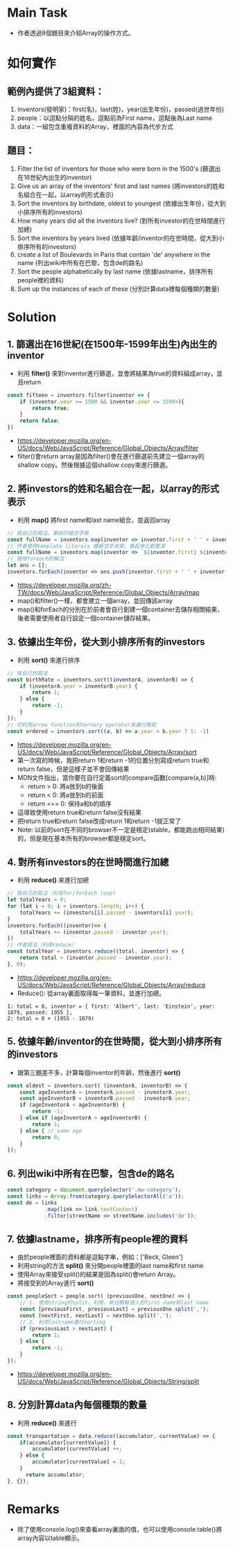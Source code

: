 # Main Task
* 作者透過8個題目來介紹Array的操作方式。

# 如何實作
## 範例內提供了3組資料：
1. inventors(發明家)：first(名)，last(姓)，year(出生年份)，passed(過世年份)
2. people：以逗點分隔的姓名，逗點前為First name，逗點後為Last name
3. data：一組包含重複資料的Array，裡面的內容為代步方式

## 題目：
1. Filter the list of inventors for those who were born in the 1500's (篩選出在16世紀內出生的inventor)
2. Give us an array of the inventors' first and last names (將investors的姓和名組合在一起，以array的形式表示)
3. Sort the inventors by birthdate, oldest to youngest (依據出生年份，從大到小排序所有的investors)
4. How many years did all the inventors live? (對所有investor的在世時間進行加總)
5. Sort the inventors by years lived (依據年齡/inventor的在世時間，從大到小排序所有的investors)
6. create a list of Boulevards in Paris that contain 'de' anywhere in the name (列出wiki中所有在巴黎，包含de的路名)
7. Sort the people alphabetically by last name (依據lastname，排序所有people裡的資料)
8. Sum up the instances of each of these (分別計算data裡每個種類的數量)

# Solution
## 1. 篩選出在16世紀(在1500年-1599年出生)內出生的inventor
* 利用 **filter()** 來對inventor進行篩選，並會將結果為true的資料組成array，並且return
```javascript
const fifteen = inventors.filter(inventor => {
    if (inventor.year >= 1500 && inventor.year <= 1599>){
        return true;
    } 
    return false;
})
```
* https://developer.mozilla.org/en-US/docs/Web/JavaScript/Reference/Global_Objects/Array/filter
* filter()會return array是因為filter()會在進行篩選前先建立一個array的shallow copy。然後根據這個shallow copy來進行篩選。

## 2. 將investors的姓和名組合在一起，以array的形式表示
* 利用 **map()** 將first name和last name組合，並返回array
```javascript
// 我自己的寫法，單純的組合字串
const fullName = inventors.map(inventor => inventor.first + ' ' + inventor.last); 
// 作者使用template literals 模板文字來寫，看起來比較整潔
const fullName = inventors.map(inventor => `${inventor.first} ${inventor.last}`); 
// 使用foreach的解法
let ans = [];
inventors.forEach(inventor => ans.push(inventor.first + ' ' + inventor.last));
```
* https://developer.mozilla.org/zh-TW/docs/Web/JavaScript/Reference/Global_Objects/Array/map
* map()和filter()一樣，都會建立一個array，並回傳該array
* map()和forEach的分別在於前者會自行創建一個container去儲存相關結果，後者需要使用者自行設定一個container儲存結果。

## 3. 依據出生年份，從大到小排序所有的investors
* 利用 **sort()** 來進行排序
```javascript
// 我自己的寫法
const birthRate = inventors.sort((inventorA, inventorB) => {
    if (inventorA.year > inventorB.year) {
        return 1;
    } else {
        return -1;
    }
});
// 可利用arrow function和ternary operator來進行簡寫
const ordered = inventors.sort((a, b) => a.year > b.year ? 1: -1)
```
* https://developer.mozilla.org/en-US/docs/Web/JavaScript/Reference/Global_Objects/Array/sort
* 第一次寫的時候，我把return 1和return -1的位置分別寫成return true和return false，但是這樣子並不會回傳結果
* MDN文件指出，當你要在自行定義sort的compare函數[compare(a,b)]時:
  * return > 0: 將a放到b的後面
  * return < 0: 將a放到b的前面
  * return === 0: 保持a和b的順序
* 這導致使用return true和return false沒有結果
* 把return true和return false改成return 1和return -1就正常了
* Note: 以前的sort在不同的browser不一定是穩定(stable，都能跑出相同結果)的，但是現在基本所有的browser都是穩定sort。

## 4. 對所有investors的在世時間進行加總
* 利用 **reduce()** 來進行加總
```javascript
// 我自己的寫法（利用for/forEach loop)
let totalYears = 0;
for (let i = 0; i < inventors.length; i++) {
    totalYears += (investors[i].passed - inventors[i].year);
}
inventors.forEach((inventor)=> {
    totalYears += (inventor.passed - inventor.year);
})
// 作者寫法（利用reduce）
const totalYear = inventors.reduce((total, inventor) => {
    return total + (inventor.passed - inventor.year);
}, 0);
```
* https://developer.mozilla.org/en-US/docs/Web/JavaScript/Reference/Global_Objects/Array/reduce
* Reduce(): 從array裏面取得每一筆資料，並進行加總。
```
1: total = 0, inventor = { first: 'Albert', last: 'Einstein', year: 1879, passed: 1955 }, 
2: total = 0 + (1955 - 1879)
```

## 5. 依據年齡/inventor的在世時間，從大到小排序所有的investors
* 跟第三題差不多，計算每個inventor的年齡，然後進行 **sort()**
```javascript
const oldest = inventors.sort( (inventorA, inventorB) => {
    const ageInventorA = inventorA.passed - inventorA.year;
    const ageInventorB = inventorB.passed - inventorB.year;
    if (ageInventorA < ageInventorB) {
        return -1;
    } else if (ageInventorA > ageInventorB) {
        return 1;
    } else { // same age
        return 0;
    }
});
```

## 6. 列出wiki中所有在巴黎，包含de的路名
```javascript
const category = document.querySelector('.mw-category');
const links = Array.from(category.querySelectorAll('a'));
const de = links
            .map(link => link.textContent)
            .filter(streetName => streetName.includes('de'));
```

## 7. 依據lastname，排序所有people裡的資料
* 由於people裡面的資料都是逗點字串，例如：['Beck, Gleen'] 
* 利用string的方法 **split()** 來分開people裡面的last name和first name
* 使用Array來接受split()的結果是因為split()會return Array。
* 將接受到的Array進行 **sort()**
```javascript
const peopleSort = people.sort( (previousOne, nextOne) => {
    // 1. 使用string的split，利用，來分開每個人的first name和last name
    const [previousFirst, previousLast] = previousOne.split(',');
    const [nextFirst, nextLast] = nextOne.split(',');
    // 2. 利用lastname進行sorting
    if (previousLast > nextLast) {
        return 1;
    } else {
        return -1;
    }
});
```
* https://developer.mozilla.org/en-US/docs/Web/JavaScript/Reference/Global_Objects/String/split

## 8. 分別計算data內每個種類的數量
* 利用 **reduce()** 來進行
```javascript
const transportation = data.reduce((accumulator, currentValue) => {
    if(accumulator[currentValue]) {
        accumulator[currentValue] ++;
    } else {
        accumulator[currentValue] = 1;
    }
      return accumulator;
}, {});
```

# Remarks
* 除了使用console.log()來查看array裏面的值，也可以使用console.table()將array內容以table顯示。